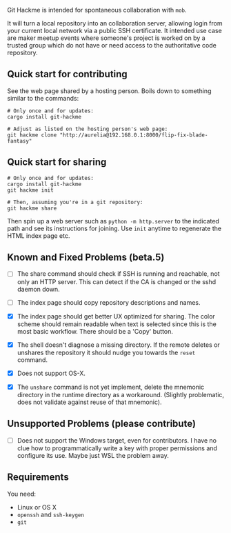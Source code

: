 Git Hackme is intended for spontaneous collaboration with `mob`.

It will turn a local repository into an collaboration server, allowing login
from your current local network via a public SSH certificate. It intended use
case are maker meetup events where someone's project is worked on by a trusted
group which do not have or need access to the authoritative code repository.

## Quick start for contributing

See the web page shared by a hosting person. Boils down to something similar
to the commands:

```
# Only once and for updates:
cargo install git-hackme

# Adjust as listed on the hosting person's web page:
git hackme clone "http://aurelia@192.168.0.1:8000/flip-fix-blade-fantasy"
```

## Quick start for sharing

```
# Only once and for updates:
cargo install git-hackme
git hackme init

# Then, assuming you're in a git repository:
git hackme share
```

Then spin up a web server such as `python -m http.server` to the indicated path
and see its instructions for joining. Use `init` anytime to regenerate the HTML
index page etc.

## Known and Fixed Problems (beta.5)

- [ ] The share command should check if SSH is running and reachable, not only
  an HTTP server. This can detect if the CA is changed or the sshd daemon down.

- [ ] The index page should copy repository descriptions and names.

- [x] The index page should get better UX optimized for sharing. The color
  scheme should remain readable when text is selected since this is the most
  basic workflow. There should be a 'Copy' button.

- [x] The shell doesn't diagnose a missing directory. If the remote deletes or
  unshares the repository it should nudge you towards the `reset` command.

- [x] Does not support OS-X.

- [x] The `unshare` command is not yet implement, delete the mnemonic directory
  in the runtime directory as a workaround. (Slightly problematic, does not
  validate against reuse of that mnemonic).

## Unsupported Problems (please contribute)

- [ ] Does not support the Windows target, even for contributors. I have no
  clue how to programmatically write a key with proper permissions and
  configure its use. Maybe just WSL the problem away.

## Requirements

You need:

- Linux or OS X
- `openssh` and `ssh-keygen`
- `git`
